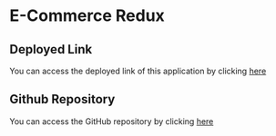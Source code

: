 # E-Commerce Redux

## Deployed Link

You can access the deployed link of this application by clicking [here](https://shielded-beyond-00024.herokuapp.com/)

## Github Repository

You can access the GitHub repository by clicking [here](https://github.com/ttudorandrei/redux-store)
